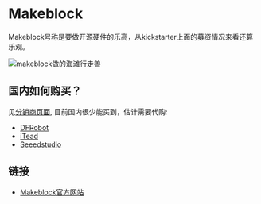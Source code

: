 # Makeblock

Makeblock号称是要做开源硬件的乐高，从kickstarter上面的募资情况来看还算乐观。

![makeblock做的海滩行走兽](http://ww2.sinaimg.cn/mw690/72f2af1bjw1dzt7kix96wj.jpg)

## 国内如何购买？

见[分销商页面](http://www.makeblock.cc/distributors/), 目前国内很少能买到，估计需要代购:

* [DFRobot](http://www.dfrobot.com/index.php?route=product/search&filter_name=makeblock)
* [iTead](http://imall.iteadstudio.com/prototyping/mechanical-case/makeblock.html)
* [Seeedstudio](http://www.seeedstudio.com/depot/index.php?main_page=advanced_search_result&search_in_description=0&keyword=makeblock+kit&px=0&y=0)

## 链接

* [Makeblock官方网站](http://www.makeblock.cc)
